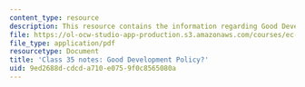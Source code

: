 ```yaml
---
content_type: resource
description: This resource contains the information regarding Good Development Policy?
file: https://ol-ocw-studio-app-production.s3.amazonaws.com/courses/ec-701j-d-lab-i-development-fall-2009/9ed2688dcdcda710e0759f0c8565080a_MITEC_701JF09_lec35_notes.pdf
file_type: application/pdf
resourcetype: Document
title: 'Class 35 notes: Good Development Policy?'
uid: 9ed2688d-cdcd-a710-e075-9f0c8565080a
---
```

